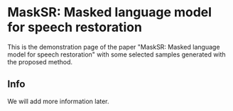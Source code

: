 # MaskSR: Masked language model for speech restoration

This is the demonstration page of the paper "MaskSR: Masked language model for speech restoration" with some selected samples generated with the proposed method.


## Info

We will add more information later.



